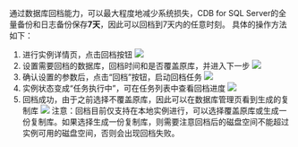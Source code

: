 通过数据库回档能力，可以最大程度地减少系统损失，CDB for SQL Server的全量备份和日志备份保存**7天**，因此可以回档到7天内的任意时刻。
具体的操作方法如下：
1.	进行实例详情页，点击回档按钮
![](//mccdn.qcloud.com/static/img/6e9523611eb2bb6574c23bb78f2ed3c3/image.png)
2.	设置需要回档的数据库，回档时间和是否覆盖原库，并进入下一步
![](//mccdn.qcloud.com/static/img/71e6e919e84f6c38e396daed4ea1c7fd/image.png)
3.	确认设置的参数后，点击“回档”按钮，启动回档任务
![](//mccdn.qcloud.com/static/img/43835ee5e83586111988a40b2c77d346/image.png)
4.	实例状态变成“任务执行中”，可在任务列表中查看回档进度
![](//mccdn.qcloud.com/static/img/6745a9fe2877d953d07de00cfaade272/image.png)
5.	回档成功，由于之前选择不覆盖原库，因此可以在数据库管理页看到生成的复制库
![](//mccdn.qcloud.com/static/img/5e8c765027e5acea83a52f4b7e8203d2/image.png)
注意：回档目前仅支持在本地实例进行，可以选择覆盖原库或生成一份复制库。如果选择生成一份复制库，则需要注意回档后的磁盘空间不能超过实例可用的磁盘空间，否则会出现回档失败。
